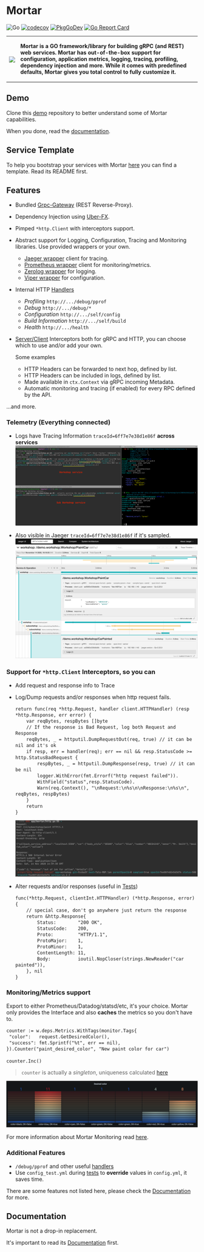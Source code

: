 # Mortar

![Go](https://github.com/go-masonry/mortar/workflows/Go/badge.svg)
[![codecov](https://codecov.io/gh/go-masonry/mortar/branch/master/graph/badge.svg)](https://codecov.io/gh/go-masonry/mortar)
[![PkgGoDev](https://pkg.go.dev/badge/mod/github.com/go-masonry/mortar)](https://pkg.go.dev/mod/github.com/go-masonry/mortar)
[![Go Report Card](https://goreportcard.com/badge/github.com/go-masonry/mortar)](https://goreportcard.com/report/github.com/go-masonry/mortar)

<table>
        <tr>
            <th><p align="left"><img src=wiki/logo.svg align="center" height=256></p></th>
            <th>
                <p align="left">Mortar is a GO framework/library for building gRPC (and REST) web services. Mortar has out-of-the-box support for configuration, application metrics, logging, tracing, profiling, dependency injection and more. While it comes with predefined defaults, Mortar gives you total control to fully customize it.            
             </p>
            </th>
        </tr>
</table>

## Demo

Clone this [demo](http://github.com/go-masonry/mortar-demo) repository to better understand some of Mortar capabilities.

When you done, read the [documentation](https://go-masonry.github.io).

## Service Template

To help you bootstrap your services with Mortar [here](https://github.com/go-masonry/mortar-template) you can find a template. Read its README first.

## Features

- Bundled [Grpc-Gateway](https://github.com/grpc-ecosystem/grpc-gateway) (REST Reverse-Proxy).
- Dependency Injection using [Uber-FX](https://github.com/uber-go/fx).
- Pimped `*http.Client` with interceptors support.
- Abstract support for Logging, Configuration, Tracing and Monitoring libraries. Use provided wrappers or your own.
  - [Jaeger wrapper](https://github.com/go-masonry/bjaeger) client for tracing.
  - [Prometheus wrapper](https://github.com/go-masonry/bprometheus) client for monitoring/metrics.
  - [Zerolog wrapper](https://github.com/go-masonry/bzerolog) for logging.
  - [Viper wrapper](https://github.com/go-masonry/bviper) for configuration.
- Internal HTTP [Handlers](providers/handlers.go)
  - _Profiling_ `http://.../debug/pprof`
  - _Debug_ `http://.../debug/*`
  - _Configuration_ `http://.../self/config`
  - _Build Information_ `http://.../self/build`
  - _Health_ `http://.../health`
- [Server/Client](providers) Interceptors both for gRPC and HTTP, you can choose which to use and/or add your own. 
    
    Some examples
    - HTTP Headers can be forwarded to next hop, defined by list.
    - HTTP Headers can be included in logs, defined by list.
    - Made available in `ctx.Context` via gRPC incoming Metadata.
    - Automatic monitoring and tracing (if enabled) for every RPC defined by the API.

...and more.

### Telemetry (Everything connected)

* Logs have Tracing Information `traceId=6ff7e7e38d1e86f` **across services**
    ![logs](wiki/logs.png)

* Also visible in Jaeger `traceId=6ff7e7e38d1e86f` if it's sampled.
    ![jaeger](wiki/jaeger.png)

### Support for `*http.Client` Interceptors, so you can

* Add request and response info to Trace

    <!-- ![jaeger_http](wiki/jaeger_http.png) -->

* Log/Dump requests and/or responses when http request fails.

    ```golang
    return func(req *http.Request, handler client.HTTPHandler) (resp *http.Response, err error) {
        var reqBytes, respBytes []byte
        // If the response is Bad Request, log both Request and Response
        reqBytes, _ = httputil.DumpRequestOut(req, true) // it can be nil and it's ok
        if resp, err = handler(req); err == nil && resp.StatusCode >= http.StatusBadRequest {
            respBytes, _ = httputil.DumpResponse(resp, true) // it can be nil
            logger.WithError(fmt.Errorf("http request failed")).
            WithField("status",resp.StatusCode).
            Warn(req.Context(), "\nRequest:\n%s\n\nResponse:\n%s\n", reqBytes, respBytes)
        }
        return
    }
    ```

    ![http_client](wiki/http_client_dump.png)

* Alter requests and/or responses (useful in [Tests](https://github.com/go-masonry/mortar-demo/blob/master/workshop/app/controllers/workshop_test.go#L162))

    ```golang
    func(*http.Request, clientInt.HTTPHandler) (*http.Response, error) {
        // special case, don't go anywhere just return the response
        return &http.Response{
            Status:        "200 OK",
            StatusCode:    200,
            Proto:         "HTTP/1.1",
            ProtoMajor:    1,
            ProtoMinor:    1,
            ContentLength: 11,
            Body:          ioutil.NopCloser(strings.NewReader("car painted")),
        }, nil
    }
    ```

### Monitoring/Metrics support

Export to either Prometheus/Datadog/statsd/etc, it's your choice. Mortar only provides the Interface and also **caches** the metrics so you don't have to.

```golang
counter := w.deps.Metrics.WithTags(monitor.Tags{
 "color":   request.GetDesiredColor(),
 "success": fmt.Sprintf("%t", err == nil),
}).Counter("paint_desired_color", "New paint color for car")

counter.Inc()
```

> `counter` is actually a *singleton*, uniqueness calculated [here](monitoring/registry.go#L87)

![grafana](wiki/grafana.png)

For more information about Mortar Monitoring read [here](https://go-masonry.github.io/middleware/telemetry/monitoring/).

### Additional Features

* `/debug/pprof` and other useful [handlers](handlers)
* Use `config_test.yml` during [tests](https://github.com/go-masonry/mortar-demo/blob/master/workshop/app/controllers/workshop_test.go#L151) to **override** values in `config.yml`, it saves time.

There are some features not listed here, please check the [Documentation](#documentation) for more.

## Documentation

Mortar is not a drop-in replacement.

It's important to read its [Documentation](https://go-masonry.github.io) first.
